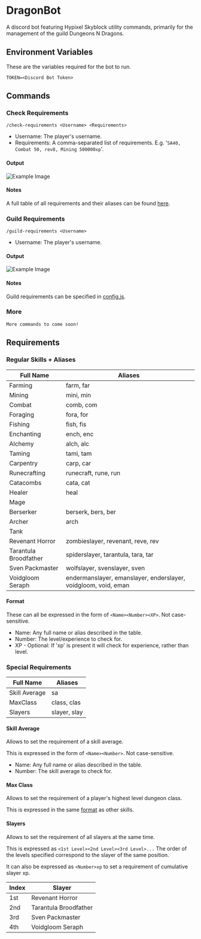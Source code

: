 # DragonBot

A discord bot featuring Hypixel Skyblock utility commands, primarily for the management of the guild Dungeons N Dragons.

## Environment Variables

These are the variables required for the bot to run.

    TOKEN=<Discord Bot Token>

## Commands

### Check Requirements

    /check-requirements <Username> <Requirements>

- Username: The player's username.
- Requirements: A comma-separated list of requirements. E.g. '`SA40, Combat 50, rev8, Mining 500000xp`'.

#### Output

![Example Image](https://cdn.discordapp.com/attachments/670149716755087390/863703145498279956/unknown.png)

#### Notes

A full table of all requirements and their aliases can be found [here](#requirements).

### Guild Requirements

    /guild-requirements <Username>

- Username: The player's username.

#### Output

![Example Image](https://cdn.discordapp.com/attachments/679641687575887885/863742793913466910/unknown.png)

#### Notes

Guild requirements can be specified in [config.js](src/config.js).

### More

    More commands to come soon!

## Requirements

### Regular Skills + Aliases

Full Name | Aliases
-|-
Farming|farm, far
Mining|mini, min
Combat|comb, com
Foraging|fora, for
Fishing|fish, fis
Enchanting|ench, enc
Alchemy|alch, alc
Taming|tami, tam
Carpentry|carp, car
Runecrafting|runecraft, rune, run
Catacombs|cata, cat
Healer|heal
Mage |
Berserker|berserk, bers, ber
Archer|arch
Tank|
Revenant Horror|zombieslayer, revenant, reve, rev
Tarantula Broodfather|spiderslayer, tarantula, tara, tar
Sven Packmaster|wolfslayer, svenslayer, sven
Voidgloom Seraph|endermanslayer, emanslayer, enderslayer, voidgloom, void, eman

#### Format

These can all be expressed in the form of `<Name><Number><XP>`. Not case-sensitive.
- Name: Any full name or alias described in the table.
- Number: The level/experience to check for.
- XP - Optional: If 'xp' is present it will check for experience, rather than level.

### Special Requirements

Full Name | Aliases
-|-
Skill Average|sa
MaxClass|class, clas
Slayers|slayer, slay

#### Skill Average

Allows to set the requirement of a skill average.

This is expressed in the form of `<Name><Number>`. Not case-sensitive.
- Name: Any full name or alias described in the table.
- Number: The skill average to check for.

#### Max Class

Allows to set the requirement of a player's highest level dungeon class.

This is expressed in the same [format](#format) as other skills.

#### Slayers

Allows to set the requirement of all slayers at the same time.

This is expressed as `<1st Level><2nd Level><3rd Level>...` The order of the levels specified correspond to the slayer of the same position.

It can also be expressed as `<Number>xp` to set a requirement of cumulative slayer xp.

Index | Slayer
-|-
1st|Revenant Horror
2nd|Tarantula Broodfather
3rd|Sven Packmaster
4th|Voidgloom Seraph